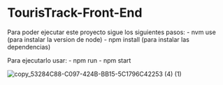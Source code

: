 # TourisTrack-Front-End

Para poder ejecutar este proyecto sigue los siguientes pasos: - nvm use (para instalar la version de node) - npm install (para instalar las dependencias)

Para ejecutarlo usar: - npm run - npm start




![copy_53284C88-C097-424B-BB15-5C1796C42253 (4) (1)](https://github.com/user-attachments/assets/6714d494-6c56-4ad8-a37e-c4a08657b4d9)
